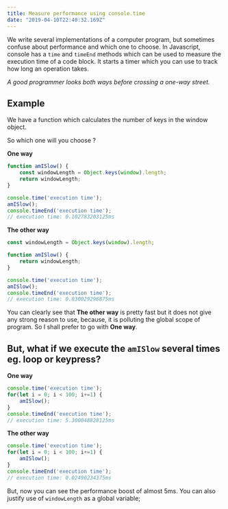 ```yaml
---
title: Measure performance using console.time
date: "2019-04-10T22:40:32.169Z"
---
```


We write several implementations of a computer program, but sometimes confuse about performance and which one to choose. 
In Javascript, console has a `time` and `timeEnd` methods which can be used to measure the execution time of a code block. 
It starts a timer which you can use to track how long an operation takes.

*A good programmer looks both ways before crossing a one-way street.*

## Example

We have a function which calculates the number of keys in the window object. 

So which one will you choose ?

**One way**

```js
function amISlow() {
	const windowLength = Object.keys(window).length;
	return windowLength;
}

console.time('execution time');
amISlow();
console.timeEnd('execution time');
// execution time: 0.102783203125ms
```

**The other way**

```js
const windowLength = Object.keys(window).length;

function amISlow() {
	return windowLength;
}

console.time('execution time');
amISlow();
console.timeEnd('execution time');
// execution time: 0.030029296875ms
```

You can clearly see that **The other way** is pretty fast but it does not give any strong reason to use, because, it is polluting the global scope of program. So I shall prefer to go with **One way**.

## But, what if we execute the `amISlow` several times eg. loop or keypress?

**One way**
```js
console.time('execution time');
for(let i = 0; i < 100; i+=1) {
	amISlow();
}
console.timeEnd('execution time');
// execution time: 5.300048828125ms
```

**The other way**
```js
console.time('execution time');
for(let i = 0; i < 100; i+=1) {
	amISlow();
}
console.timeEnd('execution time');
// execution time: 0.02490234375ms
```

But, now you can see the performance boost of almost 5ms. You can also justify use of `windowLength` as a global variable; 
